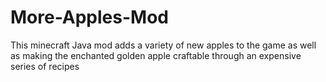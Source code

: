 # More-Apples-Mod
This minecraft Java mod adds a variety of new apples to the game as well as making the enchanted golden apple craftable through an expensive series of recipes
